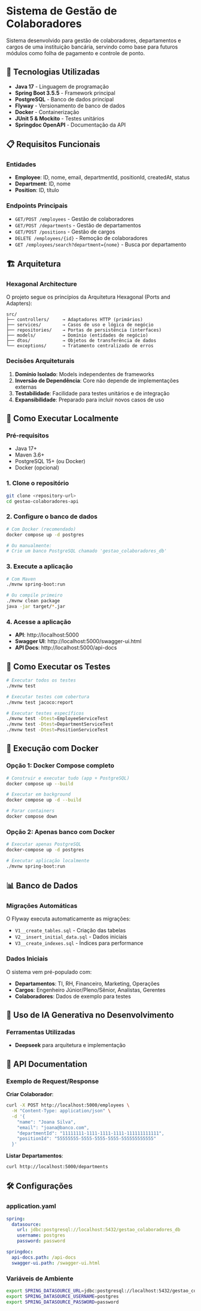 # Sistema de Gestão de Colaboradores

Sistema desenvolvido para gestão de colaboradores, departamentos e cargos de uma instituição bancária, servindo como base para futuros módulos como folha de pagamento e controle de ponto.

## 🚀 Tecnologias Utilizadas

- **Java 17** - Linguagem de programação
- **Spring Boot 3.5.5** - Framework principal
- **PostgreSQL** - Banco de dados principal
- **Flyway** - Versionamento de banco de dados
- **Docker** - Containerização
- **JUnit 5 & Mockito** - Testes unitários
- **Springdoc OpenAPI** - Documentação da API

## 📋 Requisitos Funcionais

### Entidades
- **Employee**: ID, nome, email, departmentId, positionId, createdAt, status
- **Department**: ID, nome
- **Position**: ID, título

### Endpoints Principais
- `GET/POST /employees` - Gestão de colaboradores
- `GET/POST /departments` - Gestão de departamentos
- `GET/POST /positions` - Gestão de cargos
- `DELETE /employees/{id}` - Remoção de colaboradores
- `GET /employees/search?department={nome}` - Busca por departamento

## 🏗️ Arquitetura

### Hexagonal Architecture
O projeto segue os princípios da Arquitetura Hexagonal (Ports and Adapters):

```
src/
├── controllers/     → Adaptadores HTTP (primários)
├── services/        → Casos de uso e lógica de negócio
├── repositories/    → Portas de persistência (interfaces)
├── models/          → Domínio (entidades de negócio)
├── dtos/            → Objetos de transferência de dados
└── exceptions/      → Tratamento centralizado de erros
```

### Decisões Arquiteturais

1. **Domínio Isolado**: Models independentes de frameworks
2. **Inversão de Dependência**: Core não depende de implementações externas
3. **Testabilidade**: Facilidade para testes unitários e de integração
4. **Expansibilidade**: Preparado para incluir novos casos de uso

## 🚀 Como Executar Localmente

### Pré-requisitos
- Java 17+
- Maven 3.6+
- PostgreSQL 15+ (ou Docker)
- Docker (opcional)

### 1. Clone o repositório
```bash
git clone <repository-url>
cd gestao-colaboradores-api
```

### 2. Configure o banco de dados
```bash
# Com Docker (recomendado)
docker compose up -d postgres

# Ou manualmente:
# Crie um banco PostgreSQL chamado 'gestao_colaboradores_db'
```

### 3. Execute a aplicação
```bash
# Com Maven
./mvnw spring-boot:run

# Ou compile primeiro
./mvnw clean package
java -jar target/*.jar
```

### 4. Acesse a aplicação
- **API**: http://localhost:5000
- **Swagger UI**: http://localhost:5000/swagger-ui.html
- **API Docs**: http://localhost:5000/api-docs

## 🧪 Como Executar os Testes

```bash
# Executar todos os testes
./mvnw test

# Executar testes com cobertura
./mvnw test jacoco:report

# Executar testes específicos
./mvnw test -Dtest=EmployeeServiceTest
./mvnw test -Dtest=DepartmentServiceTest
./mvnw test -Dtest=PositionServiceTest
```

## 🐳 Execução com Docker

### Opção 1: Docker Compose completo
```bash
# Construir e executar tudo (app + PostgreSQL)
docker compose up --build

# Executar em background
docker compose up -d --build

# Parar containers
docker compose down
```

### Opção 2: Apenas banco com Docker
```bash
# Executar apenas PostgreSQL
docker-compose up -d postgres

# Executar aplicação localmente
./mvnw spring-boot:run
```

## 📊 Banco de Dados

### Migrações Automáticas
O Flyway executa automaticamente as migrações:
- `V1__create_tables.sql` - Criação das tabelas
- `V2__insert_initial_data.sql` - Dados iniciais
- `V3__create_indexes.sql` - Índices para performance

### Dados Iniciais
O sistema vem pré-populado com:
- **Departamentos**: TI, RH, Financeiro, Marketing, Operações
- **Cargos**: Engenheiro Júnior/Pleno/Sênior, Analistas, Gerentes
- **Colaboradores**: Dados de exemplo para testes

## 🤖 Uso de IA Generativa no Desenvolvimento

### Ferramentas Utilizadas
- **Deepseek** para arquitetura e implementação

## 📝 API Documentation

### Exemplo de Request/Response

**Criar Colaborador**:
```bash
curl -X POST http://localhost:5000/employees \
  -H "Content-Type: application/json" \
  -d '{
    "name": "Joana Silva",
    "email": "joana@banco.com",
    "departmentId": "11111111-1111-1111-1111-111111111111",
    "positionId": "55555555-5555-5555-5555-555555555555"
  }'
```

**Listar Departamentos**:
```bash
curl http://localhost:5000/departments
```

## 🛠️ Configurações

### application.yaml
```yaml
spring:
  datasource:
    url: jdbc:postgresql://localhost:5432/gestao_colaboradores_db
    username: postgres
    password: password

springdoc:
  api-docs.path: /api-docs
  swagger-ui.path: /swagger-ui.html
```

### Variáveis de Ambiente
```bash
export SPRING_DATASOURCE_URL=jdbc:postgresql://localhost:5432/gestao_colaboradores_db
export SPRING_DATASOURCE_USERNAME=postgres
export SPRING_DATASOURCE_PASSWORD=password
```
